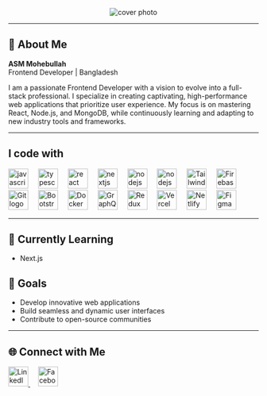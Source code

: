 

<p align="center">
  <img src="https://i.ibb.co/zhKXbLCT/asm-mohebullah-frontend-developer-react.png" alt="cover photo" />
</p>

---

## 🎨 About Me
**ASM Mohebullah**  
Frontend Developer | Bangladesh  

I am a passionate Frontend Developer with a vision to evolve into a full-stack professional. I specialize in creating captivating, high-performance web applications that prioritize user experience. My focus is on mastering React, Node.js, and MongoDB, while continuously learning and adapting to new industry tools and frameworks.

---

<h2 align="left">I code with</h2>

<div align="left">
  <img src="https://cdn.jsdelivr.net/gh/devicons/devicon/icons/javascript/javascript-original.svg" height="40" alt="javascript logo" />
  <img width="12" />
  <img src="https://cdn.jsdelivr.net/gh/devicons/devicon/icons/typescript/typescript-original.svg" height="40" alt="typescript logo" />
  <img width="12" />
  <img src="https://cdn.jsdelivr.net/gh/devicons/devicon/icons/react/react-original.svg" height="40" alt="react logo" />
  <img width="12" />
  <img src="https://cdn.jsdelivr.net/gh/devicons/devicon/icons/nextjs/nextjs-original.svg" height="40" alt="nextjs logo" />
  <img width="12" />
  <img src="https://cdn.jsdelivr.net/gh/devicons/devicon/icons/nodejs/nodejs-original.svg" height="40" alt="nodejs logo" />
   <img width="12" />
  <img src="https://cdn.jsdelivr.net/gh/devicons/devicon/icons/mongodb/mongodb-original.svg" height="40" alt="nodejs logo" />
  <img width="12" />
  <img src="https://cdn.jsdelivr.net/gh/devicons/devicon/icons/tailwindcss/tailwindcss-original.svg" height="40" alt="Tailwind CSS logo" />
  <img width="12" />
  <img src="https://cdn.jsdelivr.net/gh/devicons/devicon/icons/firebase/firebase-plain.svg" height="40" alt="Firebase logo" />
  <img width="12" />
  <img src="https://cdn.jsdelivr.net/gh/devicons/devicon/icons/git/git-original.svg" height="40" alt="Git logo" />
  <img width="12" />
  <img src="https://cdn.jsdelivr.net/gh/devicons/devicon/icons/bootstrap/bootstrap-original.svg" height="40" alt="Bootstrap logo" />
  <img width="12" />
  <img src="https://cdn.jsdelivr.net/gh/devicons/devicon/icons/docker/docker-original.svg" height="40" alt="Docker logo" />
  <img width="12" />
  <img src="https://cdn.jsdelivr.net/gh/devicons/devicon/icons/graphql/graphql-plain.svg" height="40" alt="GraphQL logo" />
  <img width="12" />
  <img src="https://cdn.jsdelivr.net/gh/devicons/devicon/icons/redux/redux-original.svg" height="40" alt="Redux logo" />
  <img width="12" />
  <img src="https://cdn.jsdelivr.net/gh/devicons/devicon/icons/vercel/vercel-original.svg" height="40" alt="Vercel logo" />
  <img width="12" />
  <img src="https://cdn.jsdelivr.net/gh/devicons/devicon/icons/netlify/netlify-original.svg" height="40" alt="Netlify logo" />
  <img width="12" />
  <img src="https://cdn.jsdelivr.net/gh/devicons/devicon/icons/figma/figma-original.svg" height="40" alt="Figma logo" />


</div>

---


## 🌱 Currently Learning
- Next.js

## 🎯 Goals
- Develop innovative web applications  
- Build seamless and dynamic user interfaces  
- Contribute to open-source communities  


---

## 🌐 Connect with Me
<p align="left">
  <a href="https://www.linkedin.com/in/asm-mohebullah6" target="_blank">
    <img src="https://cdn.jsdelivr.net/gh/devicons/devicon/icons/linkedin/linkedin-original.svg" height="40" alt="LinkedIn logo" />
  </a>
  <img width="12" />
  <a href="https://www.facebook.com/spidergroupcm" target="_blank">
    <img src="https://upload.wikimedia.org/wikipedia/commons/6/6f/Facebook_Logo_2023.png" height="40" alt="Facebook logo" />
  </a>
</p>

